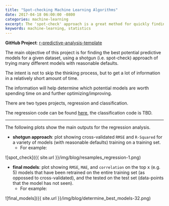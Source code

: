 ```yaml
---
title: "Spot-checking Machine Learning Algorithms"
date: 2017-04-18 06:00:00 -0800
categories: machine-learning
excerpt: The 'spot-check' approach is a great method for quickly finding a handful of ML models that have the best predictive potential, for a given dataset.
keywords: machine-learning, statistics
---
```


**GitHub Project**: [r-predictive-analysis-template](https://github.com/shane-kercheval/r-predictive-analysis-template)

The main objective of this project is for finding the best potential predictive models for a given dataset, using a shotgun (i.e. spot-check) approach of trying many different models with reasonable defaults.

The intent is not to skip the thinking process, but to get a lot of information in a relatively short amount of time.

The information will help determine which potential models are worth spending time on and further optimizing/improving.

There are two types projects, regression and classification.

The regression code can be found [here](https://github.com/shane-kercheval/r-predictive-analysis-template/blob/master/predictive_analysis_regression.Rmd), the classification code is TBD.

------------------------------

The following plots show the main outputs for the regression analysis.

- **shotgun approach**: plot showing cross-validated `RMSE` and `R-Squared` for a variety of models (with reasonable defaults) training on a training set.
	- For example:

![spot_check]({{ site.url }}/img/blog/resamples_regression-1.png)

- **final models**: plot showing `RMSE`, `MAE`, and `correlation` on the top x (e.g. 5) models that have been retrained on the entire training set (as oppossed to cross-validated), and the tested on the test set (data-points that the model has not seen).
	- For example:

![final_models]({{ site.url }}/img/blog/determine_best_models-32.png)
